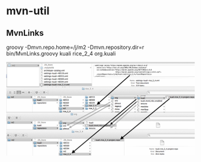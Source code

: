 # mvn-util

## MvnLinks
groovy -Dmvn.repo.home=/j/m2 -Dmvn.repository.dir=r bin/MvnLinks.groovy kuali rice_2_4 org.kuali

![Image of mvnLinks](https://raw.githubusercontent.com/eghm/mvn-util/master/doc/img/mvnLinks-annotated.png)

